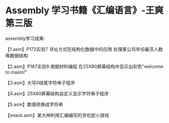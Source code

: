 # Assembly 学习书籍《汇编语言》-王爽第三版
assembly学习成果:

【1.asm】P172实验7 寻址方式在结构化数据中的应用 处理某公司年份雇员人数等数据结构

【2.asm】P187实验9 根据材料编程 在25X80屏幕结构中显示出彩色"welcome to masm!"

【3.asm】大写0结尾字符串子程序

【4.asm】25X80屏幕结构自定义显示字符串子程序

【5.asm】数值转换成字符串

【snack.asm】某大神利用汇编编写的贪吃蛇小游戏



